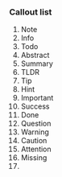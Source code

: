 ### Callout list
1. Note
2. Info
3. Todo
4. Abstract
5. Summary
6. TLDR
7. Tip
8. Hint
9. Important
10. Success
11. Done
12. Question
13. Warning
14. Caution
15. Attention
16. Missing
17. 